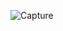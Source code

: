 ![Capture](https://user-images.githubusercontent.com/33928040/74177497-d22d2700-4c5f-11ea-8605-4991aa90f80e.PNG)
